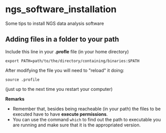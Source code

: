 ngs_software_installation
=========================

Some tips to install NGS data analysis software



Adding files in a folder to your path
--------------------------------------

Include this line in your __.profle__ file (in your home directory)

    export PATH=path/to/the/directory/containing/binaries:$PATH

After modifying the file you will need to "reload" it doing:

    source .profile

(just up to the next time you restart your computer)


__Remarks__

- Remember that, besides being reacheable (in your path) the files to be executed have to have __execute permissions__.
- You can use the command `which` to find out the path to executable you are running and make sure that it is the appropriated version.
